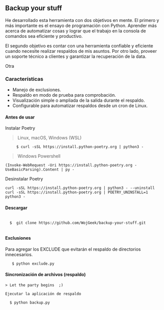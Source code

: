 ## Backup your stuff

He desarrollado esta herramienta con dos objetivos en mente. El primero y más importante es el ensayo de programación con Python. Aprender más acerca de automatizar cosas y lograr que el trabajo en la consola de comandos sea eficiente y productivo.

El segundo objetivo es contar con una herramienta confiable y eficiente cuando necesite realizar respaldos de mis asuntos. Por otro lado, proveer un soporte técnico a clientes y garantizar la recuperación de la data. 

Otra

### Características

- Manejo de exclusiones.
- Respaldo en modo de prueba para comprobación.
- Visualización simple o ampliada de la salida durante el respaldo.
- Configurable para automatizar respaldos desde un cron de Linux.


#### Antes de usar

Instalar Poetry

> Linux, macOS, Windows (WSL)

```
     $ curl -sSL https://install.python-poetry.org | python3 -

``` 

> Windows Powershell

```
(Invoke-WebRequest -Uri https://install.python-poetry.org -UseBasicParsing).Content | py -

```

Desinstalar Poetry 

```
curl -sSL https://install.python-poetry.org | python3 - --uninstall
curl -sSL https://install.python-poetry.org | POETRY_UNINSTALL=1 python3 -
```

#### Descargar 


```

  $  git clone https://github.com/WojGeek/backup-your-stuff.git


```

#### Exclusiones

   Para agregar los EXCLUDE que evitarán el respaldo de directorios innecesarios.

```
   $ python exclude.py

```


#### Sincronización de archivos (respaldo)

    > Let the party begins  ;)

    Ejecutar la aplicación de respaldo

```
  $ python backup.py


```






